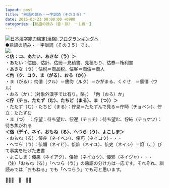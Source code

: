 ```yaml
---
layout: post
title: "熟語の読み・一字訓読（その３５）"
date: 2015-03-23 00:00:00 +0900
categories: [熟語の読み（音・訓）　ー１級－]
---
```


[![](/syuusyuu9701/assets/images/熟語の読み・一字訓読（その３５）-br_c_3028_1.gif)](http://blog.with2.net/link.php?1659096:3028 "日本漢字能力検定(漢検) ブログランキングへ")[日本漢字能力検定(漢検) ブログランキングへ](http://blog.with2.net/link.php?1659096:3028)  
●熟語の読み・一字訓読（その３５）です。  
![](/syuusyuu9701/assets/images/熟語の読み・一字訓読（その３５）-6b33b8b512cd94bc4020acb5597c6eae.jpg)  
**＜估：コ、あたい、あきな（う）＞**  
・あたい：估価、估計、估冊＝見積書、見積もり、估券＝権利書  
・あきな（う）：估税＝商品税、估客＝商估＝商人  
**＜佝（ク、コウ、ま（がる）、おろ（か））**  
・ま（がる）：佝僂（クル）＝僂佝（ルク）＝かがまる、くぐせ　＝傴僂（ウル）  
・おろ（か）：（対象外漢字では有り。略。）　「佝（おろ）か」  
**＜佇（チョ、たたず（む）、たちど（まる）、ま（つ））＞**  
・たたず（む）・たちど（まる）：佇見＝たたずんで見る＝佇眄（チョベン）、佇立：たたずむ  
・ま（つ）　：佇望：待ち望む、佇遅（チョチ）：待ち望む、佇結（チョケツ）：待ち焦がれる  
**＜侫（デイ、ネイ、おもね（る）、へつら（う）、よこしま＞**  
・おもね（る）：侫弁（ネイベン）、侫巧（ネイコウ）・・・  
・へつら（う）：侫媚（ネイビ）、侫諛（ネイユ）、侫史（ネイシ）＝諂（こ）びて事実を枉げた史書  
・よこしま：侫悪（ネイアク）、侫猾（ネイカツ）、侫邪（ネイジャ）・・・  
（注）「おもね（る）」「へつら（う）」の熟語の分け方は一応です。それぞれ、訓読みでは「おもねる」でも「へつらう」でも可と思います。  
  
👋👋👋　🐑　👋👋  